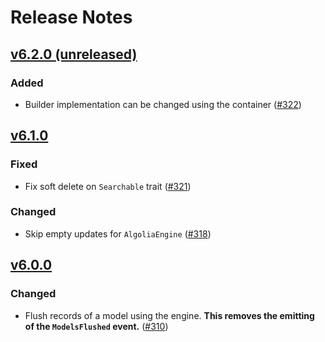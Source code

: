 # Release Notes

## [v6.2.0 (unreleased)](https://github.com/laravel/scout/compare/v6.1.0...v6.2.0)
### Added
- Builder implementation can be changed using the container ([#322](https://github.com/laravel/scout/pull/322))

## [v6.1.0](https://github.com/laravel/scout/compare/v6.0.0...v6.1.0)

### Fixed
- Fix soft delete on `Searchable` trait ([#321](https://github.com/laravel/scout/pull/321))

### Changed
- Skip empty updates for `AlgoliaEngine` ([#318](https://github.com/laravel/scout/pull/318))

## [v6.0.0](https://github.com/laravel/scout/compare/v5.0.3...v6.0.0)

### Changed
- Flush records of a model using the engine. **This removes the emitting of the `ModelsFlushed` event.** ([#310](https://github.com/laravel/scout/pull/310))
